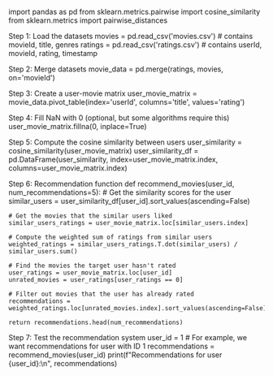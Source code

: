 
import pandas as pd
from sklearn.metrics.pairwise import cosine_similarity
from sklearn.metrics import pairwise_distances

 Step 1: Load the datasets
movies = pd.read_csv('movies.csv')  # contains movieId, title, genres
ratings = pd.read_csv('ratings.csv')  # contains userId, movieId, rating, timestamp

Step 2: Merge datasets
movie_data = pd.merge(ratings, movies, on='movieId')

Step 3: Create a user-movie matrix
user_movie_matrix = movie_data.pivot_table(index='userId', columns='title', values='rating')

Step 4: Fill NaN with 0 (optional, but some algorithms require this)
user_movie_matrix.fillna(0, inplace=True)

 Step 5: Compute the cosine similarity between users
user_similarity = cosine_similarity(user_movie_matrix)
user_similarity_df = pd.DataFrame(user_similarity, index=user_movie_matrix.index, columns=user_movie_matrix.index)

 Step 6: Recommendation function
def recommend_movies(user_id, num_recommendations=5):
    # Get the similarity scores for the user
    similar_users = user_similarity_df[user_id].sort_values(ascending=False)
    
    # Get the movies that the similar users liked
    similar_users_ratings = user_movie_matrix.loc[similar_users.index]
    
    # Compute the weighted sum of ratings from similar users
    weighted_ratings = similar_users_ratings.T.dot(similar_users) / similar_users.sum()
    
    # Find the movies the target user hasn't rated
    user_ratings = user_movie_matrix.loc[user_id]
    unrated_movies = user_ratings[user_ratings == 0]
    
    # Filter out movies that the user has already rated
    recommendations = weighted_ratings.loc[unrated_movies.index].sort_values(ascending=False)
    
    return recommendations.head(num_recommendations)

Step 7: Test the recommendation system
user_id = 1  # For example, we want recommendations for user with ID 1
recommendations = recommend_movies(user_id)
print(f"Recommendations for user {user_id}:\n", recommendations)

